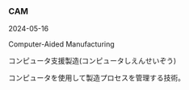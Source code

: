 <article id="CAM">

### CAM

<p class="st_update_header">2024-05-16</p>
<p class="st_name_header_en">Computer-Aided Manufacturing</p>
<p class="st_name_header_jp">コンピュータ支援製造(コンピュータしえんせいぞう)</p>
<div class="article_explanation">コンピュータを使用して製造プロセスを管理する技術。</div>
</article>
